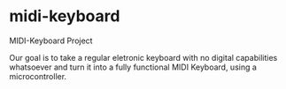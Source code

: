 # midi-keyboard
MIDI-Keyboard Project

Our goal is to take a regular eletronic keyboard with no digital capabilities whatsoever and turn it into a fully functional MIDI Keyboard, using a microcontroller. 
